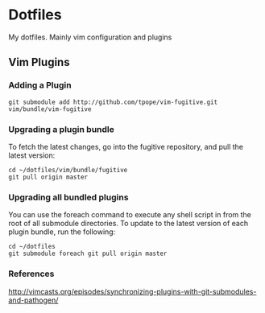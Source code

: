 # Dotfiles

My dotfiles. Mainly vim configuration and plugins

## Vim Plugins

### Adding a Plugin
    git submodule add http://github.com/tpope/vim-fugitive.git vim/bundle/vim-fugitive


### Upgrading a plugin bundle
To fetch the latest changes, go into the fugitive repository, and pull the latest version:

    cd ~/dotfiles/vim/bundle/fugitive
    git pull origin master

### Upgrading all bundled plugins
You can use the foreach command to execute any shell script in from the root of all submodule directories. To update to the latest version of each plugin bundle, run the following:

    cd ~/dotfiles
    git submodule foreach git pull origin master

### References

http://vimcasts.org/episodes/synchronizing-plugins-with-git-submodules-and-pathogen/

